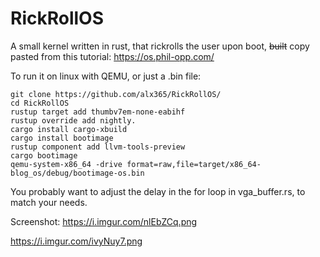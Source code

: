 # RickRollOS
A small kernel written in rust, that rickrolls the user upon boot, ~~built~~ copy pasted from this tutorial: https://os.phil-opp.com/

To run it on linux with QEMU, or just a .bin file:
```
git clone https://github.com/alx365/RickRollOS/
cd RickRollOS
rustup target add thumbv7em-none-eabihf
rustup override add nightly.
cargo install cargo-xbuild
cargo install bootimage
rustup component add llvm-tools-preview
cargo bootimage
qemu-system-x86_64 -drive format=raw,file=target/x86_64-blog_os/debug/bootimage-os.bin
```
You probably want to adjust the delay in the for loop in vga_buffer.rs, to match your needs.

Screenshot:
https://i.imgur.com/nlEbZCq.png

https://i.imgur.com/ivyNuy7.png
